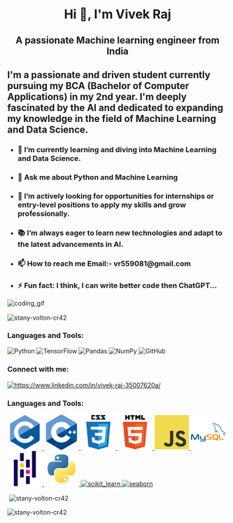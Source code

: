 <h1 align="center">Hi 👋, I'm Vivek Raj</h1>
<h2 align="center">A passionate Machine learning engineer from India</h2>

<div>
    <div>
        <h2><strong>I'm</strong> a passionate and driven student currently pursuing my BCA (Bachelor of
            Computer Applications) in my 2nd year. I'm deeply fascinated by the AI and dedicated to
            expanding my knowledge in the field of Machine Learning and Data Science.</h2>


  <ul>
            <li>
                <h3>🌱 I’m currently learning and diving into Machine Learning and Data Science.</h3>
            </li>
            <li>
                <h3>
                    💬 Ask me about Python and Machine Learning
                </h3>
            </li>
            <li>
                <h3>💼 I’m actively looking for opportunities for internships or entry-level positions to apply my
                    skills and grow professionally.</h3>
            </li>

  <li>
                <h3>📚 I’m always eager to learn new technologies and adapt to the latest advancements in AI.</h3>
            </li>

  <li>
                <h3>
                    📫 How to reach me Email:- vr559081@gmail.com
                </h3>
            </li>

  <li>
                <h3>⚡ Fun fact: I think, I can write better code then ChatGPT...</h3>
            </li>
        </ul>

</div>
    <div>
        <img style="width: 700px;"
            src="https://user-images.githubusercontent.com/115187902/230700872-d5f44b85-56c7-4e27-80a4-6e2db901e60c.gif"
            alt="coding_gif">
    </div>
</div>



<p><img  align="center"
        src="https://github-readme-stats.vercel.app/api/top-langs?username=stany-volton-cr42&show_icons=true&locale=en&layout=compact"
        alt="stany-volton-cr42" /></p>


<h3>Languages and Tools:</h3>
<p>
    <img src="https://img.shields.io/badge/Python-3776AB?style=for-the-badge&logo=python&logoColor=white" alt="Python">
    <img src="https://img.shields.io/badge/TensorFlow-FF6F00?style=for-the-badge&logo=tensorflow&logoColor=white"
        alt="TensorFlow">
    <img src="https://img.shields.io/badge/Pandas-150458?style=for-the-badge&logo=pandas&logoColor=white" alt="Pandas">
    <img src="https://img.shields.io/badge/NumPy-013243?style=for-the-badge&logo=numpy&logoColor=white" alt="NumPy">
    <img src="https://img.shields.io/badge/GitHub-181717?style=for-the-badge&logo=github&logoColor=white" alt="GitHub">
</p>


<h3 align="left">Connect with me:</h3>
<p align="left">
    <a href="https://www.linkedin.com/in/it-s-vivek/" target="blank"><img
            align="center"
            src="https://raw.githubusercontent.com/rahuldkjain/github-profile-readme-generator/master/src/images/icons/Social/linked-in-alt.svg"
            alt="https://www.linkedin.com/in/vivek-raj-35007620a/" height="50" width="60" /></a>
</p>




<h3 align="left">Languages and Tools:</h3>
<p align="left"> <a href="https://www.cprogramming.com/" target="_blank" rel="noreferrer"> <img src="https://raw.githubusercontent.com/devicons/devicon/master/icons/c/c-original.svg" alt="c" width="80" height="80"/> </a> <a href="https://www.w3schools.com/cpp/" target="_blank" rel="noreferrer"> <img src="https://raw.githubusercontent.com/devicons/devicon/master/icons/cplusplus/cplusplus-original.svg" alt="cplusplus" width="80" height="80"/> </a> <a href="https://www.w3schools.com/css/" target="_blank" rel="noreferrer"> <img src="https://raw.githubusercontent.com/devicons/devicon/master/icons/css3/css3-original-wordmark.svg" alt="css3" width="80" height="80"/> </a> <a href="https://www.w3.org/html/" target="_blank" rel="noreferrer"> <img src="https://raw.githubusercontent.com/devicons/devicon/master/icons/html5/html5-original-wordmark.svg" alt="html5" width="80" height="80"/> </a> <a href="https://developer.mozilla.org/en-US/docs/Web/JavaScript" target="_blank" rel="noreferrer"> <img src="https://raw.githubusercontent.com/devicons/devicon/master/icons/javascript/javascript-original.svg" alt="javascript" width="80" height="80"/> </a> <a href="https://www.mysql.com/" target="_blank" rel="noreferrer"> <img src="https://raw.githubusercontent.com/devicons/devicon/master/icons/mysql/mysql-original-wordmark.svg" alt="mysql" width="80" height="80"/> </a> <a href="https://pandas.pydata.org/" target="_blank" rel="noreferrer"> <img src="https://raw.githubusercontent.com/devicons/devicon/2ae2a900d2f041da66e950e4d48052658d850630/icons/pandas/pandas-original.svg" alt="pandas" width="80" height="80"/> </a> <a href="https://www.python.org" target="_blank" rel="noreferrer"> <img src="https://raw.githubusercontent.com/devicons/devicon/master/icons/python/python-original.svg" alt="python" width="80" height="80"/> </a> <a href="https://scikit-learn.org/" target="_blank" rel="noreferrer"> <img src="https://upload.wikimedia.org/wikipedia/commons/0/05/Scikit_learn_logo_small.svg" alt="scikit_learn" width="80" height="80"/> </a> <a href="https://seaborn.pydata.org/" target="_blank" rel="noreferrer"> <img src="https://seaborn.pydata.org/_images/logo-mark-lightbg.svg" alt="seaborn" width="80" height="80"/> </a> </p>


<p>&nbsp;<img align="center"
        src="https://github-readme-stats.vercel.app/api?username=stany-volton-cr42&show_icons=true&locale=en"
        alt="stany-volton-cr42" /></p>

<p><img align="center" src="https://github-readme-streak-stats.herokuapp.com/?user=stany-volton-cr42&"
        alt="stany-volton-cr42" /></p>
